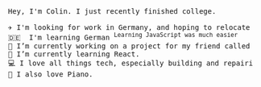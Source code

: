 <pre>
  Hey, I'm Colin. I just recently finished college. 
  
  ✈️ I'm looking for work in Germany, and hoping to relocate there as soon as possible.
  🇩🇪  I'm learning German <sup>Learning JavaScript was much easier</sup> 
  🔭 I’m currently working on a project for my friend called project-nina.  
  🌱 I’m currently learning React. 
  💻 I love all things tech, especially building and repairing PCs.
  🎹 I also love Piano. 
</pre>
